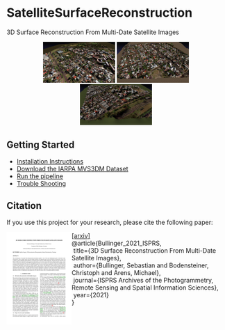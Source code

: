 # SatelliteSurfaceReconstruction
3D Surface Reconstruction From Multi-Date Satellite Images

<p float="left" align="middle">
  <img src="doc/images/gdmr_site_1_textured_view_2_resized_0p5_q_90.jpeg" width="33%" />
  <img src="doc/images/gdmr_site_2_textured_view_1_resized_0p5_q_90.jpeg" width="33%" />
  <img src="doc/images/gdmr_site_3_textured_view_1_resized_0p5_q_90.jpeg" width="33%" /> 
</p>

## Getting Started
- [Installation Instructions](Getting_Started.md#installation-instructions-for-ubuntu-1804) 
- [Download the IARPA MVS3DM Dataset](Getting_Started.md#download-satellite-images) 
- [Run the pipeline](Getting_Started.md#run-the-ssr-pipeline)
- [Trouble Shooting](Getting_Started.md#trouble-shooting--debugging)

## Citation
If you use this project for your research, please cite the following paper:

<a href="https://arxiv.org/abs/2102.02502"><img class="image" align="left" width="150px" src="https://github.com/SBCV/SatelliteSurfaceReconstruction/blob/master/doc/images/paper_preview_resized_0p15.png"></a>
<a href="https://arxiv.org/abs/2102.02502">[arxiv]</a><br>
@article{Bullinger_2021_ISPRS,<br>
&nbsp;title={3D Surface Reconstruction From Multi-Date Satellite Images},<br>
&nbsp;author={Bullinger, Sebastian and Bodensteiner, Christoph and Arens, Michael},<br>
&nbsp;journal={ISPRS Archives of the Photogrammetry, Remote Sensing and Spatial Information Sciences},<br>
&nbsp;year={2021}<br>
}<br clear="left"/>
